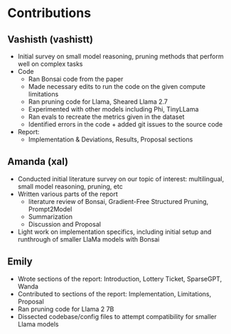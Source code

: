 # Contributions

## Vashisth (vashistt)
- Initial survey on small model reasoning, pruning methods that perform well on complex tasks
- Code
  - Ran Bonsai code from the paper
  - Made necessary edits to run the code on the given compute limitations
  - Ran pruning code for Llama, Sheared Llama 2.7
  - Experimented with other models including Phi, TinyLLama  
  - Ran evals to recreate the metrics given in the dataset
  - Identified errors in the code + added git issues to the source code
-  Report:
   - Implementation & Deviations, Results, Proposal sections

## Amanda (xal)
- Conducted initial literature survey on our topic of interest: multilingual, small model reasoning, pruning, etc
- Written various parts of the report
  - literature review of Bonsai, Gradient-Free Structured Pruning, Prompt2Model
  - Summarization
  - Discussion and Proposal
- Light work on implementation specifics, including initial setup and runthrough of smaller LlaMa models with Bonsai

## Emily
- Wrote sections of the report: Introduction, Lottery Ticket, SparseGPT, Wanda
- Contributed to sections of the report: Implementation, Limitations, Proposal
- Ran pruning code for Llama 2 7B
- Dissected codebase/config files to attempt compatibility for smaller Llama models
